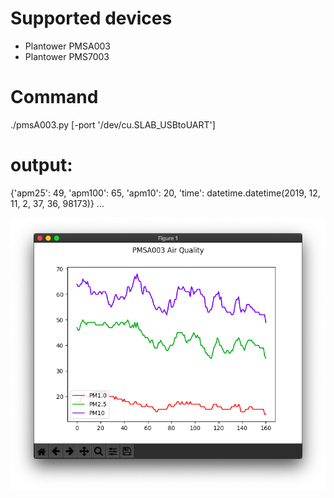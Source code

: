 # Supported devices
- Plantower PMSA003
- Plantower PMS7003

# Command

./pmsA003.py [-port '/dev/cu.SLAB_USBtoUART']

# output:

{'apm25': 49, 'apm100': 65, 'apm10': 20, 'time': datetime.datetime(2019, 12, 11, 2, 37, 36, 98173)}
...

![output plot](/Screenshot%202019-12-11%20at%202.45.23%20AM.png)

